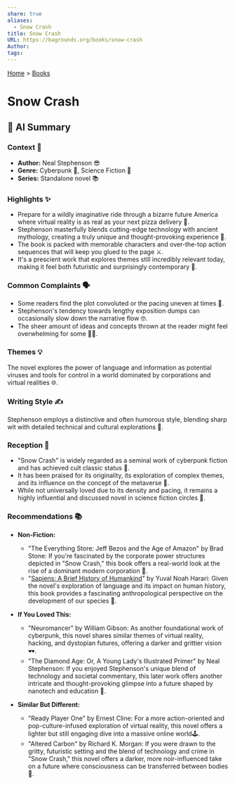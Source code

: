 ```yaml
---
share: true
aliases:
  - Snow Crash
title: Snow Crash
URL: https://bagrounds.org/books/snow-crash
Author: 
tags: 
---
```

[Home](../index.md) > [Books](./index.md)  
# Snow Crash  
## 🤖 AI Summary  
### Context 🚀  
* **Author:** Neal Stephenson 😎  
* **Genre:** Cyberpunk 🌃, Science Fiction 🤖  
* **Series:** Standalone novel 📚  
  
### Highlights ✨  
* Prepare for a wildly imaginative ride through a bizarre future America where virtual reality is as real as your next pizza delivery 🍕.  
* Stephenson masterfully blends cutting-edge technology with ancient mythology, creating a truly unique and thought-provoking experience 🤔.  
* The book is packed with memorable characters and over-the-top action sequences that will keep you glued to the page ⚔️.  
* It's a prescient work that explores themes still incredibly relevant today, making it feel both futuristic and surprisingly contemporary 🤯.  
  
### Common Complaints 🗣️  
* Some readers find the plot convoluted or the pacing uneven at times 🐌.  
* Stephenson's tendency towards lengthy exposition dumps can occasionally slow down the narrative flow 🤓.  
* The sheer amount of ideas and concepts thrown at the reader might feel overwhelming for some 😵‍💫.  
  
### Themes 💡  
The novel explores the power of language and information as potential viruses and tools for control in a world dominated by corporations and virtual realities 🌐.  
  
### Writing Style ✍️  
Stephenson employs a distinctive and often humorous style, blending sharp wit with detailed technical and cultural explorations 🤪.  
  
### Reception 🌟  
* "Snow Crash" is widely regarded as a seminal work of cyberpunk fiction and has achieved cult classic status 🎉.  
* It has been praised for its originality, its exploration of complex themes, and its influence on the concept of the metaverse 🥇.  
* While not universally loved due to its density and pacing, it remains a highly influential and discussed novel in science fiction circles 🤔.  
  
### Recommendations 📚  
  
* **Non-Fiction:**  
    * "The Everything Store: Jeff Bezos and the Age of Amazon" by Brad Stone: If you're fascinated by the corporate power structures depicted in "Snow Crash," this book offers a real-world look at the rise of a dominant modern corporation 🏢.  
    * "[Sapiens: A Brief History of Humankind](./sapiens-a-brief-history-of-humankind.md)" by Yuval Noah Harari: Given the novel's exploration of language and its impact on human history, this book provides a fascinating anthropological perspective on the development of our species 🐒.  
  
* **If You Loved This:**  
    * "Neuromancer" by William Gibson: As another foundational work of cyberpunk, this novel shares similar themes of virtual reality, hacking, and dystopian futures, offering a darker and grittier vision 🕶️.  
    * "The Diamond Age: Or, A Young Lady's Illustrated Primer" by Neal Stephenson: If you enjoyed Stephenson's unique blend of technology and societal commentary, this later work offers another intricate and thought-provoking glimpse into a future shaped by nanotech and education 💎.  
  
* **Similar But Different:**  
    * "Ready Player One" by Ernest Cline: For a more action-oriented and pop-culture-infused exploration of virtual reality, this novel offers a lighter but still engaging dive into a massive online world🕹️.  
    * "Altered Carbon" by Richard K. Morgan: If you were drawn to the gritty, futuristic setting and the blend of technology and crime in "Snow Crash," this novel offers a darker, more noir-influenced take on a future where consciousness can be transferred between bodies 👤.